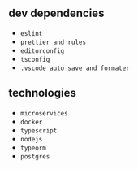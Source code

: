 ## dev dependencies

- `eslint`
- `prettier and rules`
- `editorconfig`
- `tsconfig`
- `.vscode auto save and formater`

## technologies

- `microservices`
- `docker`
- `typescript`
- `nodejs`
- `typeorm`
- `postgres`
